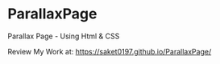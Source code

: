# ParallaxPage
Parallax Page - Using Html &amp; CSS

Review My Work at: https://saket0197.github.io/ParallaxPage/
